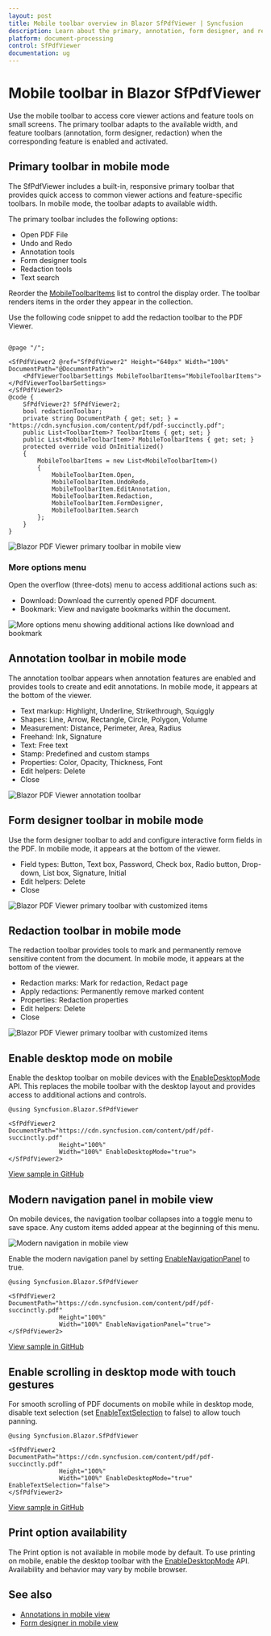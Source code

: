 ```yaml
---
layout: post
title: Mobile toolbar overview in Blazor SfPdfViewer | Syncfusion
description: Learn about the primary, annotation, form designer, and redaction toolbars in the Syncfusion Blazor SfPdfViewer component in mobile mode.
platform: document-processing
control: SfPdfViewer
documentation: ug
---
```


# Mobile toolbar in Blazor SfPdfViewer

Use the mobile toolbar to access core viewer actions and feature tools on small screens. The primary toolbar adapts to the available width, and feature toolbars (annotation, form designer, redaction) when the corresponding feature is enabled and activated.

## Primary toolbar in mobile mode

The SfPdfViewer includes a built-in, responsive primary toolbar that provides quick access to common viewer actions and feature-specific toolbars. In mobile mode, the toolbar adapts to available width.

The primary toolbar includes the following options:

* Open PDF File
* Undo and Redo
* Annotation tools
* Form designer tools
* Redaction tools
* Text search

Reorder the [MobileToolbarItems](https://help.syncfusion.com/cr/blazor/Syncfusion.Blazor.SfPdfViewer.PdfViewerToolbarSettings.html#Syncfusion_Blazor_SfPdfViewer_PdfViewerToolbarSettings_MobileToolbarItems) list to control the display order. The toolbar renders items in the order they appear in the collection.

Use the following code snippet to add the redaction toolbar to the PDF Viewer.

```cshtml

@page "/";

<SfPdfViewer2 @ref="SfPdfViewer2" Height="640px" Width="100%" DocumentPath="@DocumentPath">
    <PdfViewerToolbarSettings MobileToolbarItems="MobileToolbarItems"></PdfViewerToolbarSettings>
</SfPdfViewer2>
@code {
    SfPdfViewer2? SfPdfViewer2;
    bool redactionToolbar;
    private string DocumentPath { get; set; } = "https://cdn.syncfusion.com/content/pdf/pdf-succinctly.pdf";
    public List<ToolbarItem>? ToolbarItems { get; set; }
    public List<MobileToolbarItem>? MobileToolbarItems { get; set; }
    protected override void OnInitialized()
    {
        MobileToolbarItems = new List<MobileToolbarItem>()
        {
            MobileToolbarItem.Open,
            MobileToolbarItem.UndoRedo,
            MobileToolbarItem.EditAnnotation,
            MobileToolbarItem.Redaction,
            MobileToolbarItem.FormDesigner,
            MobileToolbarItem.Search
        };
    }
}

```

![Blazor PDF Viewer primary toolbar in mobile view](../images/primary-toolbar-mobile-view.png)

### More options menu

Open the overflow (three-dots) menu to access additional actions such as:

- Download: Download the currently opened PDF document.
- Bookmark: View and navigate bookmarks within the document.

![More options menu showing additional actions like download and bookmark](../images/more-options.png)

## Annotation toolbar in mobile mode

The annotation toolbar appears when annotation features are enabled and provides tools to create and edit annotations. In mobile mode, it appears at the bottom of the viewer.

* Text markup: Highlight, Underline, Strikethrough, Squiggly
* Shapes: Line, Arrow, Rectangle, Circle, Polygon, Volume
* Measurement: Distance, Perimeter, Area, Radius
* Freehand: Ink, Signature
* Text: Free text
* Stamp: Predefined and custom stamps
* Properties: Color, Opacity, Thickness, Font
* Edit helpers: Delete
* Close

![Blazor PDF Viewer annotation toolbar](../images/annotation-toolbar-mobile-view.png)

## Form designer toolbar in mobile mode

Use the form designer toolbar to add and configure interactive form fields in the PDF. In mobile mode, it appears at the bottom of the viewer.

* Field types: Button, Text box, Password, Check box, Radio button, Drop-down, List box, Signature, Initial
* Edit helpers: Delete
* Close

![Blazor PDF Viewer primary toolbar with customized items](../images/form-designer-toolbar-mobile-view.png)

## Redaction toolbar in mobile mode

The redaction toolbar provides tools to mark and permanently remove sensitive content from the document. In mobile mode, it appears at the bottom of the viewer.

* Redaction marks: Mark for redaction, Redact page
* Apply redactions: Permanently remove marked content
* Properties: Redaction properties
* Edit helpers: Delete
* Close

![Blazor PDF Viewer primary toolbar with customized items](../images/mobile-redaction-toolbar.png)

## Enable desktop mode on mobile

Enable the desktop toolbar on mobile devices with the [EnableDesktopMode](https://help.syncfusion.com/cr/blazor/Syncfusion.Blazor.SfPdfViewer.PdfViewerBase.html#Syncfusion_Blazor_SfPdfViewer_PdfViewerBase_EnableDesktopMode) API. This replaces the mobile toolbar with the desktop layout and provides access to additional actions and controls.

```cshtml
@using Syncfusion.Blazor.SfPdfViewer

<SfPdfViewer2 DocumentPath="https://cdn.syncfusion.com/content/pdf/pdf-succinctly.pdf"
              Height="100%"
              Width="100%" EnableDesktopMode="true">
</SfPdfViewer2>
```

[View sample in GitHub](https://github.com/SyncfusionExamples/blazor-pdf-viewer-examples/tree/master/Toolbar)

## Modern navigation panel in mobile view

On mobile devices, the navigation toolbar collapses into a toggle menu to save space. Any custom items added appear at the beginning of this menu.

![Modern navigation in mobile view](../images/modern-navigation-mobile.png)

Enable the modern navigation panel by setting [EnableNavigationPanel](https://help.syncfusion.com/cr/blazor/Syncfusion.Blazor.SfPdfViewer.PdfViewerBase.html#Syncfusion_Blazor_SfPdfViewer_PdfViewerBase_EnableNavigationPanel) to true.

```cshtml
@using Syncfusion.Blazor.SfPdfViewer

<SfPdfViewer2 DocumentPath="https://cdn.syncfusion.com/content/pdf/pdf-succinctly.pdf"
              Height="100%"
              Width="100%" EnableNavigationPanel="true">
</SfPdfViewer2>
```
[View sample in GitHub](https://github.com/SyncfusionExamples/blazor-pdf-viewer-examples/tree/master/Toolbar)

## Enable scrolling in desktop mode with touch gestures

For smooth scrolling of PDF documents on mobile while in desktop mode, disable text selection (set [EnableTextSelection](https://help.syncfusion.com/cr/blazor/Syncfusion.Blazor.SfPdfViewer.PdfViewerBase.html#Syncfusion_Blazor_SfPdfViewer_PdfViewerBase_EnableTextSelection) to false) to allow touch panning.

```cshtml
@using Syncfusion.Blazor.SfPdfViewer

<SfPdfViewer2 DocumentPath="https://cdn.syncfusion.com/content/pdf/pdf-succinctly.pdf"
              Height="100%"
              Width="100%" EnableDesktopMode="true" EnableTextSelection="false">
</SfPdfViewer2>
```
[View sample in GitHub](https://github.com/SyncfusionExamples/blazor-pdf-viewer-examples/tree/master/Toolbar)

## Print option availability

The Print option is not available in mobile mode by default. To use printing on mobile, enable the desktop toolbar with the [EnableDesktopMode](https://help.syncfusion.com/cr/blazor/Syncfusion.Blazor.SfPdfViewer.PdfViewerBase.html#Syncfusion_Blazor_SfPdfViewer_PdfViewerBase_EnableDesktopMode) API. Availability and behavior may vary by mobile browser.

## See also

- [Annotations in mobile view](../annotation/annotations-in-mobile-view)
- [Form designer in mobile view](../form-designer/form-designer-in-mobile-view)